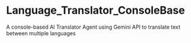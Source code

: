 # Language_Translator_ConsoleBase
A console-based AI Translator Agent using Gemini API to translate text between multiple languages
